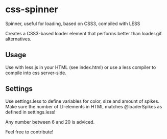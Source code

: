 css-spinner
===========

Spinner, useful for loading, based on CSS3, compiled with LESS

Creates a CSS3-based loader element that performs better than loader.gif alternatives.

## Usage

Use with less.js in your HTML (see index.html) or use a less compiler to compile into css server-side.

## Settings

Use settings.less to define variables for color, size and amount of spikes.
Make sure the number of LI-elements in HTML matches @loaderSpikes as defined in settings.less!

Any number between 6 and 20 is adviced.

Feel free to contribute!
